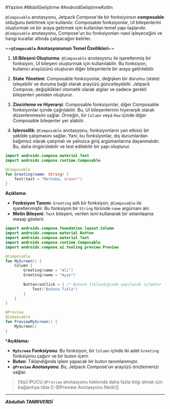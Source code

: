 #Yazılım #MobilGeliştirme #AndroidGeliştirmeKotlin 


`@Composable` anotasyonu, Jetpack Compose'da bir fonksiyonun **composable** olduğunu belirtmek için kullanılır. Composable fonksiyonlar, UI bileşenlerini oluşturmak ve bir araya getirmek için kullanılan temel yapı taşlarıdır. `@Composable` anotasyonu, Compose'un bu fonksiyonları nasıl işleyeceğini ve hangi kurallar altında çalışacağını belirler.

==**`@Composable` Anotasyonunun Temel Özellikleri**==

1. **UI Bileşeni Oluşturma**: `@Composable` anotasyonu ile işaretlenmiş bir fonksiyon, UI bileşeni oluşturmak için kullanılabilir. Bu fonksiyon, kullanıcı arayüzünü oluşturan diğer bileşenlerle bir araya getirilebilir.
    
2. **State Yönetimi**: Composable fonksiyonlar, değişken bir durumu (state) izleyebilir ve duruma bağlı olarak arayüzü güncelleyebilir. Jetpack Compose, değişiklikleri otomatik olarak algılar ve sadece gerekli bileşenleri yeniden oluşturur.
    
3. **Zincirleme ve Hiyerarşi**: Composable fonksiyonlar, diğer Composable fonksiyonlar içinde çağrılabilir. Bu, UI bileşenlerinin hiyerarşik olarak düzenlenmesini sağlar. Örneğin, bir `Column` veya `Row` içinde diğer Composable bileşenler yer alabilir.
    
4. **İşlevsellik**: `@Composable` anotasyonu, fonksiyonların yan etkisiz bir şekilde çalışmasını sağlar. Yani, bu fonksiyonlar, dış durumlardan bağımsız olarak çalışmalı ve yalnızca giriş argümanlarına dayanmalıdır. Bu, daha öngörülebilir ve test edilebilir bir yapı oluşturur.



```kotlin
import androidx.compose.material.Text
import androidx.compose.runtime.Composable

@Composable
fun Greeting(name: String) {
    Text(text = "Merhaba, $name!")
}

```
**Açıklama:**
- **Fonksiyon Tanımı**: `Greeting` adlı bir fonksiyon, `@Composable` ile işaretlenmiştir. Bu fonksiyon bir `String` türünde `name` argümanı alır.
- **Metin Bileşeni**: `Text` bileşeni, verilen ismi kullanarak bir selamlaşma mesajı gösterir.

```kotlin
import androidx.compose.foundation.layout.Column
import androidx.compose.material.Button
import androidx.compose.material.Text
import androidx.compose.runtime.Composable
import androidx.compose.ui.tooling.preview.Preview

@Composable
fun MyScreen() {
    Column {
        Greeting(name = "Ali")
        Greeting(name = "Ayşe")
        
        Button(onClick = { /* Butona tıklandığında yapılacak işlemler */ }) {
            Text("Butona Tıkla")
        }
    }
}

@Preview
@Composable
fun PreviewMyScreen() {
    MyScreen()
}

```

***Açıklama:**
- **`MyScreen` Fonksiyonu**: Bu fonksiyon, bir `Column` içinde iki adet `Greeting` fonksiyonu çağırır ve bir buton içerir.
- **Buton**: Tıklandığında işlem yapacak bir buton tanımlanmıştır.
- **`@Preview` Anotasyonu**: Bu, Jetpack Compose'un arayüzü önizlemenizi sağlar.


> [!tip] İPUCU
> `@Preview` anotasyonu hakkında daha fazla bilgi almak için bağlantıya tıkla [[-@Preview Anotasyonu Nedir]]


****
***Abdullah TANRIVERDİ***
